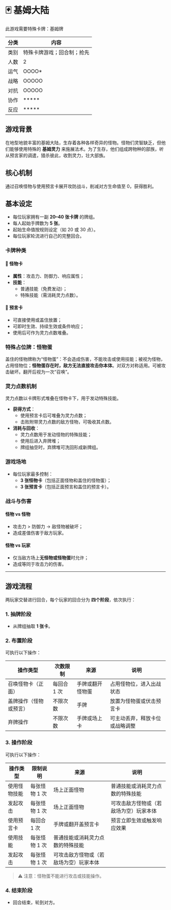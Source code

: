 # 🃏 基姆大陆

此游戏需要特殊卡牌：基姆牌

| 分类 | 内容            |
| -- | ------------- |
| 类别 | 特殊卡牌游戏；回合制；抢先 |
| 人数 | 2             |
| 运气 | OOOO\*        |
| 战略 | OOOOO         |
| 对抗 | OOOOO         |
| 协作 | \*\*\*\*\*    |
| 反应 | \*\*\*\*\*    |

## 游戏背景

在地型地貌丰富的基姆大陆，生存着各种各样奇异的怪物。怪物们灵智缺乏，但他们能够使用特殊的 **基姆灵力** 来施展法术。为了生存，他们组成跨物种的部族，听从预言家的调遣，猎杀彼此，收割灵力，壮大部族。

## 核心机制

通过召唤怪物与使用预言卡展开攻防战斗，削减对方生命值至 0，获得胜利。

## 基本设定

- 每位玩家拥有一副 **20–40 张卡牌** 的牌组。
- 每人起始手牌数为 **5 张**。
- 起始生命值按规则设定（如 20 或 30 点）。
- 每位玩家轮流进行自己的完整回合。

### 卡牌种类

#### 🐲 怪物卡

- **属性**：攻击力、防御力、响应属性；
- **技能**：
  - 普通技能（免费发动）；
  - 特殊技能（需消耗灵力点数）。

#### 🔮 预言卡

- 可直接使用或盖住放置；
- 可即时生效、持续生效或条件响应；
- 使用后可作为灵力点数堆叠。

### 特殊占位牌：怪物蛋

盖住的怪物牌称为“怪物蛋”：不会造成伤害，不能攻击或使用技能；被视为怪物，占用怪物位；**怪物蛋存在时，敌方无法直接攻击你本体**。对双方对称适用。可被攻击破坏。翻开后视为一次“召唤”。

### 灵力点数机制

灵力点数以卡牌形式堆叠在怪物卡下，用于发动特殊技能。

- **获得方式**：
  - 使用预言卡后可堆叠为灵力点数；
  - 击败附带灵力点数的敌方怪物，可吸收其点数。
- **消耗与回收**：
  - 灵力点数用于发动怪物的特殊技能；
  - 使用后进入弃牌堆；
  - 牌组抽空时，弃牌堆可洗回形成新牌组。

### 游戏场地

- 每位玩家最多控制：
  - **3 张怪物卡**（包括正面怪物和盖住的怪物蛋）；
  - **3 张预言卡**（包括正面预言和盖住的预言卡）。

### 战斗与伤害

#### 怪物 vs 怪物

- 攻击力 > 防御力 → 敌怪物被破坏；
- 造成差值伤害于敌方玩家。

#### 怪物 vs 玩家

- 仅当敌方场上**无怪物或怪物蛋**时允许；
- 造成等同于攻击力的伤害。

---

## 游戏流程

两玩家交替进行回合，每个玩家的回合分为 **四个阶段**，依次执行：

### 1. 抽牌阶段

- 从牌组抽取 **1 张卡**。

### 2. 布置阶段

可执行以下操作：

| 操作类型        | 次数限制    | 来源       | 说明              |
| ----------- | ------- | -------- | --------------- |
| 召唤怪物卡（正面）   | 每回合 1 次 | 手牌或翻开怪物蛋 | 占用怪物位，进入出战状态    |
| 盖牌操作（怪物或预言） | 不限次数    | 手牌       | 放置为怪物蛋或伏击预言卡    |
| 弃牌操作        | 不限次数    | 手牌或场上卡   | 可主动丢弃，释放卡位或战略调整 |

### 3. 操作阶段

可执行以下操作：

| 操作类型   | 限制说明     | 来源                  | 说明                  |
| ------ | -------- | ------------------- | ------------------- |
| 使用怪物技能 | 每张怪物 1 次 | 场上正面怪物              | 普通技能或消耗灵力点数的特殊技能    |
| 发起攻击   | 每张怪物 1 次 | 场上正面怪物              | 可攻击敌方怪物或（若敌场为空）玩家本体 |
| 使用预言卡  | 每回合 1 次  | 手牌或翻开盖预言卡           | 预言立即生效或触发响应效果       |
| 使用技能   | 每张怪物 1 次 | 普通技能或消耗灵力点数的特殊技能    |                     |
| 发起攻击   | 每张怪物 1 次 | 可攻击敌方怪物或（若敌场为空）玩家本体 |                     |

> ⚠️ 注意：怪物蛋不能进行攻击或技能操作。

### 4. 结束阶段

- 回合结束，轮到对方。

